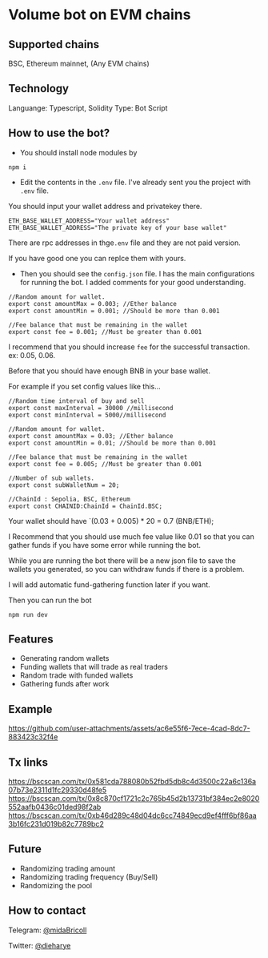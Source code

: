# Volume bot on EVM chains

## Supported chains
BSC, Ethereum mainnet, (Any EVM chains)

## Technology

Languange: Typescript, Solidity
Type: Bot Script

## How to use the bot?

- You should install node modules by
```
npm i
```

- Edit the contents in the `.env` file. I've already sent you the project with `.env` file.

You should input your wallet address and privatekey there.
```
ETH_BASE_WALLET_ADDRESS="Your wallet address"
ETH_BASE_WALLET_ADDRESS="The private key of your base wallet"
```
There are rpc addresses in thge`.env` file and they are not paid version.

If you have good one you can replce them with yours.

- Then you should see the `config.json` file. I has the main configurations for running the bot. I added comments for your good understanding.
```
//Random amount for wallet.
export const amountMax = 0.003; //Ether balance
export const amountMin = 0.001; //Should be more than 0.001

//Fee balance that must be remaining in the wallet
export const fee = 0.001; //Must be greater than 0.001
```

I recommend that you should increase `fee` for the successful transaction. ex: 0.05, 0.06.

Before that you should have enough BNB in your base wallet.

For example if you set config values like this...
```
//Random time interval of buy and sell
export const maxInterval = 30000 //millisecond
export const minInterval = 5000//millisecond

//Random amount for wallet.
export const amountMax = 0.03; //Ether balance
export const amountMin = 0.01; //Should be more than 0.001

//Fee balance that must be remaining in the wallet
export const fee = 0.005; //Must be greater than 0.001

//Number of sub wallets.
export const subWalletNum = 20;

//ChainId : Sepolia, BSC, Ethereum
export const CHAINID:ChainId = ChainId.BSC;
```

Your wallet should have `(0.03 + 0.005) * 20 = 0.7 (BNB/ETH);

I Recommend that you should use much fee value like 0.01 so that you can gather funds if you have some error while running the bot.

While you are running the bot there will be a new json file to save the wallets you generated, so you can withdraw funds if there is a problem.

I will add automatic fund-gathering function later if you want.


Then you can run the bot
```
npm run dev
```


## Features
- Generating random wallets
- Funding wallets that will trade as real traders
- Random trade with funded wallets
- Gathering funds after work

## Example


https://github.com/user-attachments/assets/ac6e55f6-7ece-4cad-8dc7-883423c32f4e

## Tx links
https://bscscan.com/tx/0x581cda788080b52fbd5db8c4d3500c22a6c136a07b73e2311d1fc29330d48fe5
https://bscscan.com/tx/0x8c870cf1721c2c765b45d2b13731bf384ec2e8020552aafb0436c01ded98f2ab
https://bscscan.com/tx/0xb46d289c48d04dc6cc74849ecd9ef4fff6bf86aa3b16fc231d019b82c7789bc2

## Future
- Randomizing trading amount
- Randomizing trading frequency (Buy/Sell)
- Randomizing the pool

## How to contact
Telegram: [@midaBricoll](https://t.me/midaBricoll)

Twitter: [@dieharye](https://x.com/dieharye)
